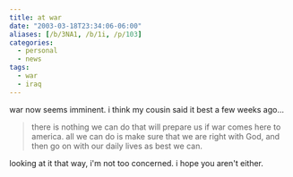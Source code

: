 ```yaml
---
title: at war
date: "2003-03-18T23:34:06-06:00"
aliases: [/b/3NA1, /b/1i, /p/103]
categories:
  - personal
  - news
tags:
  - war
  - iraq
---
```


war now seems imminent. i think my cousin said it best a few weeks ago...

> there is nothing we can do that will prepare us if war comes here to america. all we can do is make sure that we are
> right with God, and then go on with our daily lives as best we can.

looking at it that way, i'm not too concerned. i hope you aren't either.
